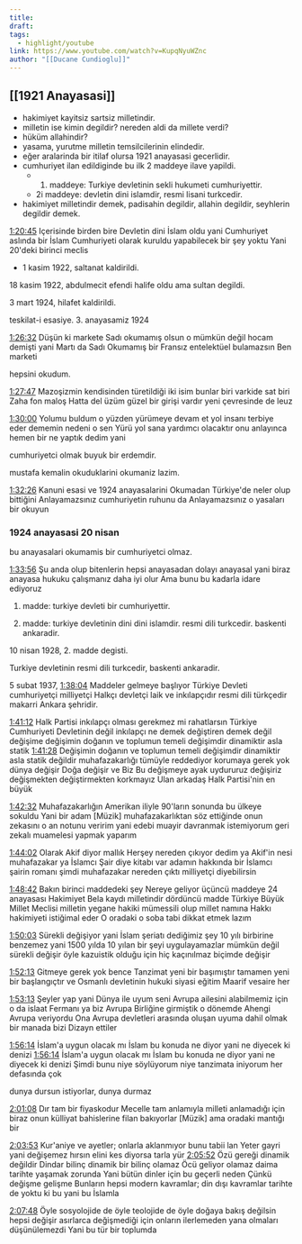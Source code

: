 ```yaml
---
title: 
draft: 
tags:
  - highlight/youtube
link: https://www.youtube.com/watch?v=KupqNyuWZnc
author: "[[Ducane Cundioglu]]"
---
```

## [[1921 Anayasasi]]
* hakimiyet kayitsiz sartsiz milletindir.
* milletin ise kimin degildir? nereden aldi da millete verdi?
* hüküm allahindir?
* yasama, yurutme milletin temsilcilerinin elindedir.
* eğer aralarinda bir itilaf olursa 1921 anayasasi gecerlidir.
* cumhuriyet ilan edildiginde bu ilk 2 maddeye ilave yapildi.
	* 1. maddeye: Turkiye devletinin sekli hukumeti cumhuriyettir.
	* 2i maddeye: devletin dini islamdir, resmi lisani turkcedir.
* hakimiyet milletindir demek, padisahin degildir, allahin degildir, seyhlerin degildir demek.

[1:20:45](https://www.youtube.com/watch?v=GjfVD4mkZMk&t=4846s&type=snipo) Içerisinde birden bire Devletin dini İslam oldu yani Cumhuriyet aslında bir İslam Cumhuriyeti olarak kuruldu yapabilecek bir şey yoktu Yani 20'deki birinci meclis

* 1 kasim 1922, saltanat kaldirildi.

18 kasim 1922, abdulmecit efendi halife oldu ama sultan degildi.

3 mart 1924, hilafet kaldirildi.

teskilat-i esasiye. 3. anayasamiz 1924

[1:26:32](https://www.youtube.com/watch?v=GjfVD4mkZMk&t=5192s&type=snipo) Düşün ki markete Sadı okumamış olsun o mümkün değil hocam demişti yani Martı da Sadı Okumamış bir Fransız entelektüel bulamazsın Ben marketi

hepsini okudum.

[1:27:47](https://www.youtube.com/watch?v=GjfVD4mkZMk&t=5268s&type=snipo) Mazoşizmin kendisinden türetildiği iki isim bunlar biri varkide sat biri Zaha fon maloş Hatta del üzüm güzel bir girişi vardır yeni çevresinde de leuz

[1:30:00](https://www.youtube.com/watch?v=GjfVD4mkZMk&t=5400s&type=snipo) Yolumu buldum o yüzden yürümeye devam et yol insanı terbiye eder dememin nedeni o sen Yürü yol sana yardımcı olacaktır onu anlayınca hemen bir ne yaptık dedim yani

cumhuriyetci olmak buyuk bir erdemdir.

mustafa kemalin okuduklarini okumaniz lazim.

[1:32:26](https://www.youtube.com/watch?v=GjfVD4mkZMk&t=5547s&type=snipo) Kanuni esasi ve 1924 anayasalarini Okumadan Türkiye'de neler olup bittiğini Anlayamazsınız cumhuriyetin ruhunu da Anlayamazsınız o yasaları bir okuyun

### 1924 anayasasi 20 nisan

bu anayasalari okumamis bir cumhuriyetci olmaz.

[1:33:56](https://www.youtube.com/watch?v=GjfVD4mkZMk&t=5637s&type=snipo) Şu anda olup bitenlerin hepsi anayasadan dolayı anayasal yani biraz anayasa hukuku çalışmanız daha iyi olur Ama bunu bu kadarla idare ediyoruz

1. madde: turkiye devleti bir cumhuriyettir.
    
2. madde: turkiye devletinin dini dini islamdir. resmi dili turkcedir. baskenti ankaradir.
    

10 nisan 1928, 2. madde degisti.

Turkiye devletinin resmi dili turkcedir, baskenti ankaradir.

5 subat 1937, [1:38:04](https://www.youtube.com/watch?v=GjfVD4mkZMk&t=5884s&type=snipo) Maddeler gelmeye başlıyor Türkiye Devleti cumhuriyetçi milliyetçi Halkçı devletçi laik ve inkılapçıdır resmi dili türkçedir makarri Ankara şehridir.

[1:41:12](https://www.youtube.com/watch?v=GjfVD4mkZMk&t=6073s&type=snipo) Halk Partisi inkılapçı olması gerekmez mi rahatlarsın Türkiye Cumhuriyeti Devletinin değil inkılapçı ne demek değiştiren demek değil değişime değişimin doğanın ve toplumun temeli değişimdir dinamiktir asla statik [1:41:28](https://www.youtube.com/watch?v=GjfVD4mkZMk&t=6088s&type=snipo) Değişimin doğanın ve toplumun temeli değişimdir dinamiktir asla statik değildir muhafazakarlığı tümüyle reddediyor korumaya gerek yok dünya değişir Doğa değişir ve Biz Bu değişmeye ayak uydururuz değişiriz değişmekten değiştirmekten korkmayız Ulan arkadaş Halk Partisi'nin en büyük

[1:42:32](https://www.youtube.com/watch?v=GjfVD4mkZMk&t=6152s&type=snipo) Muhafazakarlığın Amerikan iliyle 90'ların sonunda bu ülkeye sokuldu Yani bir adam [Müzik] muhafazakarlıktan söz ettiğinde onun zekasını o an notunu veririm yani edebi muayir davranmak istemiyorum geri zekalı muamelesi yapmak yaparım

[1:44:02](https://www.youtube.com/watch?v=GjfVD4mkZMk&t=6242s&type=snipo) Olarak Akif diyor mallık Herşey nereden çıkıyor dedim ya Akif'in nesi muhafazakar ya İslamcı Şair diye kitabı var adamın hakkında bir İslamcı şairin romanı şimdi muhafazakar nereden çıktı milliyetçi diyebilirsin

[1:48:42](https://www.youtube.com/watch?v=GjfVD4mkZMk&t=6523s&type=snipo) Bakın birinci maddedeki şey Nereye geliyor üçüncü maddeye 24 anayasası Hakimiyet Bela kaydı milletindir dördüncü madde Türkiye Büyük Millet Meclisi milletin yegane hakiki mümessili olup millet namına Hakkı hakimiyeti istiğimal eder O oradaki o soba tabi dikkat etmek lazım

[1:50:03](https://www.youtube.com/watch?v=GjfVD4mkZMk&t=6603s&type=snipo) Sürekli değişiyor yani İslam şeriatı dediğimiz şey 10 yılı birbirine benzemez yani 1500 yılda 10 yılan bir şeyi uygulayamazlar mümkün değil sürekli değişir öyle kazuistik olduğu için hiç kaçınılmaz biçimde değişir

[1:52:13](https://www.youtube.com/watch?v=GjfVD4mkZMk&t=6734s&type=snipo) Gitmeye gerek yok bence Tanzimat yeni bir başımıştır tamamen yeni bir başlangıçtır ve Osmanlı devletinin hukuki siyasi eğitim Maarif vesaire her

[1:53:13](https://www.youtube.com/watch?v=GjfVD4mkZMk&t=6793s&type=snipo) Şeyler yap yani Dünya ile uyum seni Avrupa ailesini alabilmemiz için o da islaat Fermanı ya biz Avrupa Birliğine girmiştik o dönemde Ahengi Avrupa veriyordu Ona Avrupa devletleri arasında oluşan uyuma dahil olmak bir manada bizi Dizayn ettiler

[1:56:14](https://www.youtube.com/watch?v=GjfVD4mkZMk&t=6974s&type=snipo) İslam'a uygun olacak mı İslam bu konuda ne diyor yani ne diyecek ki denizi [1:56:14](https://www.youtube.com/watch?v=GjfVD4mkZMk&t=6974s&type=snipo) İslam'a uygun olacak mı İslam bu konuda ne diyor yani ne diyecek ki denizi Şimdi bunu niye söylüyorum niye tanzimata iniyorum her defasında çok

dunya dursun istiyorlar, dunya durmaz

[2:01:08](https://www.youtube.com/watch?v=GjfVD4mkZMk&t=7268s&type=snipo) Dır tam bir fiyaskodur Mecelle tam anlamıyla milleti anlamadığı için biraz onun külliyat bahislerine filan bakıyorlar [Müzik] ama oradaki mantığı bir

[2:03:53](https://www.youtube.com/watch?v=GjfVD4mkZMk&t=7433s&type=snipo) Kur'aniye ve ayetler; onlarla aklanmıyor bunu tabii lan Yeter gayri yani değişemez hırsın elini kes diyorsa tarla yür [2:05:52](https://www.youtube.com/watch?v=GjfVD4mkZMk&t=7553s&type=snipo) Özü gereği dinamik değildir Dindar bilinç dinamik bir bilinç olamaz Öcü geliyor olamaz daima tarihte yaşamak zorunda Yani bütün dinler için bu geçerli neden Çünkü değişme gelişme Bunların hepsi modern kavramlar; din dışı kavramlar tarihte de yoktu ki bu yani bu İslamla

[2:07:48](https://www.youtube.com/watch?v=GjfVD4mkZMk&t=7669s&type=snipo) Öyle sosyolojide de öyle teolojide de öyle doğaya bakış değilsin hepsi değişir asırlarca değişmediği için onların ilerlemeden yana olmaları düşünülemezdi Yani bu tür bir toplumda
